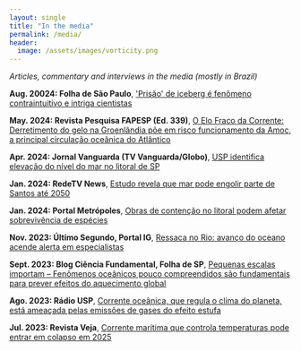```yaml
---
layout: single
title: "In the media"
permalink: /media/
header:
  image: /assets/images/vorticity.png
---
```


*Articles, commentary and interviews in the media (mostly in Brazil)*

**Aug. 20024: Folha de São Paulo**, ['Prisão' de iceberg é fenômeno contraintuitivo e intriga cientistas](https://www1.folha.uol.com.br/ambiente/2024/08/prisao-de-iceberg-e-fenomeno-contraintuitivo-e-intriga-cientistas.shtml) 

**May. 2024: Revista Pesquisa FAPESP (Ed. 339)**, [O Elo Fraco da Corrente: Derretimento do gelo na Groenlândia põe em risco funcionamento da Amoc, a principal circulação oceânica do Atlântico](https://revistapesquisa.fapesp.br/aquecimento-global-ameaca-principal-sistema-de-correntes-marinhas-do-atlantico/)

**Apr. 2024: Jornal Vanguarda (TV Vanguarda/Globo)**, [USP identifica elevação do nível do mar no litoral de SP](https://globoplay.globo.com/v/12527321/)

**Jan.  2024: RedeTV News**, [Estudo revela que mar pode engolir parte de Santos até 2050](https://youtu.be/VpzVkUa2eOE?t=469)

**Jan.  2024: Portal Metrópoles**, [Obras de contenção no litoral podem afetar sobrevivência de espécies](https://www.metropoles.com/sao-paulo/obras-contencao-litoral-especies)

**Nov.  2023: Último Segundo, Portal IG**, [Ressaca no Rio: avanço do oceano acende alerta em especialistas](https://ultimosegundo.ig.com.br/ciencia/2023-11-11/ressaca-marinha-rio-o-que-e.html)

**Sept. 2023: Blog Ciência Fundamental, Folha de SP**, [Pequenas escalas importam – Fenômenos oceânicos pouco compreendidos são fundamentais para prever efeitos do aquecimento global](https://www1.folha.uol.com.br/blogs/ciencia-fundamental/2023/09/pequenas-escalas-importam.shtml)

**Ago. 2023: Rádio USP**,  [Corrente oceânica, que regula o clima do planeta, está ameaçada pelas emissões de gases do efeito estufa](https://www.google.com/url?sa=t&rct=j&q=&esrc=s&source=web&cd=&ved=2ahUKEwjA28TWkPSDAxUgIrkGHQfPDx4QFnoECBUQAQ&url=https%3A%2F%2Fjornal.usp.br%2Fradio-usp%2Fcorrente-oceanica-que-regula-o-clima-do-planeta-esta-ameacada-pelas-emissoes-de-gases-do-efeito-estufa%2F&usg=AOvVaw3YB3CizGNqi_NLMBL2f49q&opi=89978449)

**Jul.  2023: Revista Veja**, [Corrente marítima que controla temperaturas pode entrar em colapso em 2025](https://veja.abril.com.br/ciencia/corrente-maritima-que-controla-temperaturas-pode-entrar-em-colapso-em-2025)
